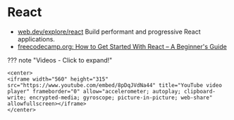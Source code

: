 # React

- [web.dev/explore/react](https://web.dev/explore/react) Build performant and progressive React applications.
- [freecodecamp.org: How to Get Started With React – A Beginner's Guide](https://www.freecodecamp.org/news/get-started-with-react-for-beginners/)

??? note "Videos - Click to expand!"

    <center>
    <iframe width="560" height="315" src="https://www.youtube.com/embed/8pDqJVdNa44" title="YouTube video player" frameborder="0" allow="accelerometer; autoplay; clipboard-write; encrypted-media; gyroscope; picture-in-picture; web-share" allowfullscreen></iframe>
    </center>
